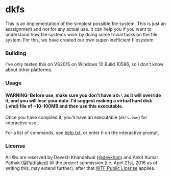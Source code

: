 # dkfs

This is an implementation of the simplest possible file system. This is just an asssignment and not for any actual use. It can help you if you want to understand how file systems work by doing some trivial tasks on the file system. For this, we have created our own super-inefficient filesystem.

### Building

I've only tested this on VS2015 on Windows 10 Build 10586, so I don't know about other platforms.

### Usage

#### WARNING: Before use, make sure you don't have a `D:\` as it will override it, and you will lose your data. I'd suggest making a virtual hard disk (.vhd) file of ~10-100MB and then use this executable.

Once you have compiled it, you'll have an executable (`dkfs.exe`) for interactive use.

For a list of commands, see [help.txt](help.txt), or enter h on the interactive prompt.

### License

All :copyright:s are reserved by Devesh Khandelwal ([@devkhan](https://github.com/devkhan)) and Ankit Kumar Pathak ([@Pathaked](https://github.com/Pathaked)) till the project submission (i.e. April 21st, 2016 as of writing this, may extend further), after that [WTF Public License](http://www.wtfpl.net/) applies.
